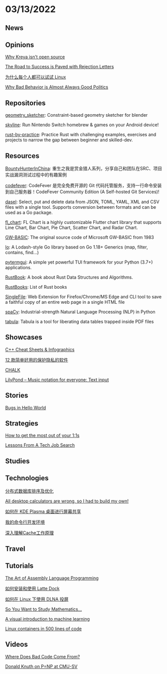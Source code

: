 # 03/13/2022

## News

## Opinions
[Why Kreya isn't open source](https://kreya.app/blog/why-kreya-isnt-open-source/)

[The Road to Success is Paved with Rejection Letters](http://perceiving-systems.blog/en/news/the-road-to-success-is-paved-with-rejection-letters)

[为什么每个人都可以试试 Linux](https://linux.cn/article-14334-1.html)

[Why Bad Behavior is Almost Always Good Politics](https://fs.blog/the-dictators-handbook/)

## Repositories
[geometry_sketcher](https://github.com/hlorus/geometry_sketcher): Constraint-based geometry sketcher for blender

[skyline](https://github.com/skyline-emu/skyline): Run Nintendo Switch homebrew & games on your Android device!

[rust-by-practice](https://github.com/sunface/rust-by-practice): Practice Rust with challenging examples, exercises and projects to narrow the gap between beginner and skilled-dev.

## Resources
[BountyHunterInChina](https://github.com/J0o1ey/BountyHunterInChina): 重生之我是赏金猎人系列，分享自己和团队在SRC、项目实战漏洞测试过程中的有趣案例

[codefever](https://github.com/PGYER/codefever): CodeFever 是完全免费开源的 Git 代码托管服务，支持一行命令安装到自己服务器！CodeFever Community Edition (A Self-hosted Git Services)!

[dasel](https://github.com/TomWright/dasel): Select, put and delete data from JSON, TOML, YAML, XML and CSV files with a single tool. Supports conversion between formats and can be used as a Go package.

[fl_chart](https://github.com/imaNNeoFighT/fl_chart): FL Chart is a highly customizable Flutter chart library that supports Line Chart, Bar Chart, Pie Chart, Scatter Chart, and Radar Chart.

[GW-BASIC](https://github.com/microsoft/GW-BASIC): The original source code of Microsoft GW-BASIC from 1983

[lo](https://github.com/samber/lo): A Lodash-style Go library based on Go 1.18+ Generics (map, filter, contains, find...)

[pytermgui](https://github.com/bczsalba/pytermgui): A simple yet powerful TUI framework for your Python (3.7+) applications.

[RustBook](https://github.com/QMHTMY/RustBook): A book about Rust Data Structures and Algorithms.

[RustBooks](https://github.com/sger/RustBooks): List of Rust books

[SingleFile](https://github.com/gildas-lormeau/SingleFile): Web Extension for Firefox/Chrome/MS Edge and CLI tool to save a faithful copy of an entire web page in a single HTML file

[spaCy](https://github.com/explosion/spaCy): Industrial-strength Natural Language Processing (NLP) in Python

[tabula](https://github.com/tabulapdf/tabula): Tabula is a tool for liberating data tables trapped inside PDF files

## Showcases
[C++ Cheat Sheets & Infographics](https://hackingcpp.com/cpp/cheat_sheets.html)

[12 款简单好用的保护隐私的软件](https://linux.cn/article-14337-1.html)

[CHALK](https://chachatelier.fr/chalk/)

[LilyPond – Music notation for everyone: Text input](http://lilypond.org/text-input.en.html)

## Stories
[Bugs in Hello World](https://blog.sunfishcode.online/bugs-in-hello-world/)

## Strategies
[How to get the most out of your 1:1s](https://erik.wiffin.com/posts/how-to-get-the-most-out-of-your-11s/)

[Lessons From A Tech Job Search](https://blog.nindalf.com/posts/tech-interview/)

## Studies

## Technologies
[分布式数据库排序及优化](https://my.oschina.net/vivotech/blog/5476004)

[All desktop calculators are wrong, so I had to build my own!](https://chachatelier.fr/chalk/article/chalk.html)

[如何在 KDE Plasma 桌面进行屏幕共享](https://linux.cn/article-14332-1.html)

[我的命令行开发环境](https://writings.sh/post/commandline-tools)

[深入理解Cache工作原理](https://mp.weixin.qq.com/s/fXvysrE8Z2g4Df7P0cN0Wg)

## Travel

## Tutorials
[The Art of Assembly Language Programming](http://www.phatcode.net/res/223/files/html/toc.html)

[如何安装和使用 Latte Dock](https://linux.cn/article-14340-1.html)

[如何在 Linux 下使用 DLNA 投屏](https://linux.cn/article-14341-1.html)

[So You Want to Study Mathematics…](https://www.susanrigetti.com/math)

[A visual introduction to machine learning](http://www.r2d3.us/visual-intro-to-machine-learning-part-1/)

[Linux containers in 500 lines of code](https://blog.lizzie.io/linux-containers-in-500-loc.html)

## Videos
[Where Does Bad Code Come From?](https://www.youtube.com/watch?v=7YpFGkG-u1w)

[Donald Knuth on P=NP at CMU-SV](https://www.youtube.com/watch?v=Ph4hlOzq_pE)
